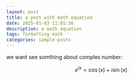 ```yaml
---
layout: post
title: a post with math equation
date: 2025-01-03 11:01:16
description: a math equation
tags: formatting math
categories: sample-posts
---
```


we want see somthing about complex number:

$$
e^{ix} = \cos(x) + i\sin(x)
$$
